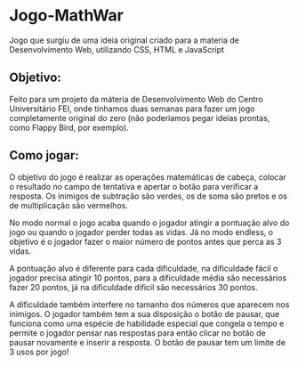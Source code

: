 # Jogo-MathWar
Jogo que surgiu de uma ideia original criado para a materia de Desenvolvimento Web, utilizando CSS, HTML e JavaScript

## Objetivo:
Feito para um projeto da máteria de Desenvolvimento Web do Centro Universitário FEI, onde tinhamos duas semanas para fazer um jogo completamente original do zero (não poderiamos pegar ideias prontas, como Flappy Bird, por exemplo).

## Como jogar:
O objetivo do jogo é realizar as operações matemáticas de cabeça, colocar o resultado no campo de tentativa e apertar o botão para verificar a resposta. Os inimigos de subtração são verdes, os de soma são pretos e os de multiplicação são vermelhos.

No modo normal o jogo acaba quando o jogador atingir a pontuação alvo do jogo ou quando o jogador perder todas as vidas. Já no modo endless, o objetivo é o jogador fazer o maior número de pontos antes que perca as 3 vidas.

A pontuação alvo é diferente para cada dificuldade, na dificuldade fácil o jogador precisa atingir 10 pontos, para a dificuldade média são necessários fazer 20 pontos, já na dificuldade dificil são necessários 30 pontos.

A dificuldade também interfere no tamanho dos números que aparecem nos inimigos.
O jogador também tem a sua disposição o botão de pausar, que funciona como uma espécie de habilidade especial que congela o tempo e permite o jogador pensar nas respostas para então clicar no botão de pausar novamente e inserir a resposta. O botão de pausar tem um limite de 3 usos por jogo!
